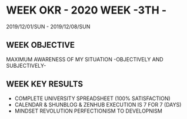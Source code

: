 # WEEK OKR - 2020 WEEK -3TH -

2019/12/01/SUN - 2019/12/08/SUN

## WEEK OBJECTIVE

MAXIMUM AWARENESS OF MY SITUATION -OBJECTIVELY AND SUBJECTIVELY-

## WEEK KEY RESULTS

- COMPLETE UNIVERSITY SPREADSHEET (100% SATISFACTION)
- CALENDAR & SHUNBLOG & ZENHUB EXECUTION IS 7 FOR 7 (DAYS)
- MINDSET REVOLUTION PERFECTIONISM TO DEVELOPNISM
